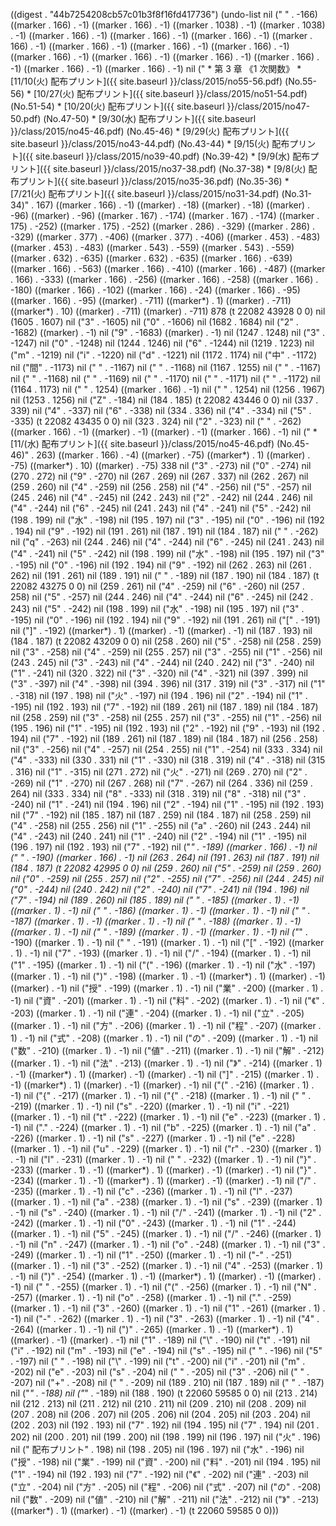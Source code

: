 
((digest . "44b7254208cb57c01b3f8f16fd417736") (undo-list nil ("
" . -166) ((marker . 166) . -1) ((marker . 166) . -1) ((marker . 1038) . -1) ((marker . 1038) . -1) ((marker . 166) . -1) ((marker . 166) . -1) ((marker . 166) . -1) ((marker . 166) . -1) ((marker . 166) . -1) ((marker . 166) . -1) ((marker . 166) . -1) ((marker . 166) . -1) ((marker . 166) . -1) ((marker . 166) . -1) ((marker . 166) . -1) ((marker . 166) . -1) ((marker . 166) . -1) nil ("  * 第 3 章 《1 次関数》
    * [11/10(火) 配布プリント]({{ site.baseurl }}/class/2015/no55-56.pdf) (No.55-56)
    * [10/27(火) 配布プリント]({{ site.baseurl }}/class/2015/no51-54.pdf) (No.51-54)
    * [10/20(火) 配布プリント]({{ site.baseurl }}/class/2015/no47-50.pdf) (No.47-50)
    * [9/30(水) 配布プリント]({{ site.baseurl }}/class/2015/no45-46.pdf) (No.45-46)
    * [9/29(火) 配布プリント]({{ site.baseurl }}/class/2015/no43-44.pdf) (No.43-44)
    * [9/15(火) 配布プリント]({{ site.baseurl }}/class/2015/no39-40.pdf) (No.39-42)
    * [9/9(水) 配布プリント]({{ site.baseurl }}/class/2015/no37-38.pdf) (No.37-38)
    * [9/8(火) 配布プリント]({{ site.baseurl }}/class/2015/no35-36.pdf) (No.35-36)
    * [7/21(火) 配布プリント]({{ site.baseurl }}/class/2015/no31-34.pdf) (No.31-34)" . 167) ((marker . 166) . -1) ((marker) . -18) ((marker) . -18) ((marker) . -96) ((marker) . -96) ((marker . 167) . -174) ((marker . 167) . -174) ((marker . 175) . -252) ((marker . 175) . -252) ((marker . 286) . -329) ((marker . 286) . -329) ((marker . 377) . -406) ((marker . 377) . -406) ((marker . 453) . -483) ((marker . 453) . -483) ((marker . 543) . -559) ((marker . 543) . -559) ((marker . 632) . -635) ((marker . 632) . -635) ((marker . 166) . -639) ((marker . 166) . -563) ((marker . 166) . -410) ((marker . 166) . -487) ((marker . 166) . -333) ((marker . 166) . -256) ((marker . 166) . -258) ((marker . 166) . -180) ((marker . 166) . -102) ((marker . 166) . -24) ((marker . 166) . -95) ((marker . 166) . -95) ((marker) . -711) ((marker*) . 1) ((marker) . -711) ((marker*) . 10) ((marker) . -711) ((marker) . -711) 878 (t 22082 43928 0 0) nil (1605 . 1607) nil ("3" . -1605) nil ("0" . -1606) nil (1682 . 1684) nil ("2" . -1682) ((marker) . -1) nil ("9" . -1683) ((marker) . -1) nil (1247 . 1248) nil ("3" . -1247) nil ("0" . -1248) nil (1244 . 1246) nil ("6" . -1244) nil (1219 . 1223) nil ("m" . -1219) nil ("i" . -1220) nil ("d" . -1221) nil (1172 . 1174) nil ("中" . -1172) nil ("間" . -1173) nil (" " . -1167) nil (" " . -1168) nil (1167 . 1255) nil (" " . -1167) nil (" " . -1168) nil (" " . -1169) nil (" " . -1170) nil (" " . -1171) nil (" " . -1172) nil (1164 . 1173) nil (" " . 1254) ((marker . 166) . -1) nil (" " . 1254) nil (1256 . 1967) nil (1253 . 1256) nil ("Z" . -184) nil (184 . 185) (t 22082 43446 0 0) nil (337 . 339) nil ("4" . -337) nil ("6" . -338) nil (334 . 336) nil ("4" . -334) nil ("5" . -335) (t 22082 43435 0 0) nil (323 . 324) nil ("2" . -323) nil ("
" . -262) ((marker . 166) . -1) ((marker) . -1) ((marker) . -1) ((marker . 166) . -1) nil ("    * [11/(水) 配布プリント]({{ site.baseurl }}/class/2015/no45-46.pdf) (No.45-46)" . 263) ((marker . 166) . -4) ((marker) . -75) ((marker*) . 1) ((marker) . -75) ((marker*) . 10) ((marker) . -75) 338 nil ("3" . -273) nil ("0" . -274) nil (270 . 272) nil ("9" . -270) nil (267 . 269) nil (267 . 337) nil (262 . 267) nil (259 . 260) nil ("4" . -259) nil (256 . 258) nil ("4" . -256) nil ("5" . -257) nil (245 . 246) nil ("4" . -245) nil (242 . 243) nil ("2" . -242) nil (244 . 246) nil ("4" . -244) nil ("6" . -245) nil (241 . 243) nil ("4" . -241) nil ("5" . -242) nil (198 . 199) nil ("水" . -198) nil (195 . 197) nil ("3" . -195) nil ("0" . -196) nil (192 . 194) nil ("9" . -192) nil (191 . 261) nil (187 . 191) nil (184 . 187) nil (" " . -262) nil ("q" . -263) nil (244 . 246) nil ("4" . -244) nil ("6" . -245) nil (241 . 243) nil ("4" . -241) nil ("5" . -242) nil (198 . 199) nil ("水" . -198) nil (195 . 197) nil ("3" . -195) nil ("0" . -196) nil (192 . 194) nil ("9" . -192) nil (262 . 263) nil (261 . 262) nil (191 . 261) nil (189 . 191) nil (" " . -189) nil (187 . 190) nil (184 . 187) (t 22082 43275 0 0) nil (259 . 261) nil ("4" . -259) nil ("6" . -260) nil (257 . 258) nil ("5" . -257) nil (244 . 246) nil ("4" . -244) nil ("6" . -245) nil (242 . 243) nil ("5" . -242) nil (198 . 199) nil ("水" . -198) nil (195 . 197) nil ("3" . -195) nil ("0" . -196) nil (192 . 194) nil ("9" . -192) nil (191 . 261) nil ("[" . -191) nil ("]" . -192) ((marker*) . 1) ((marker) . -1) ((marker) . -1) nil (187 . 193) nil (184 . 187) (t 22082 43209 0 0) nil (258 . 260) nil ("5" . -258) nil (258 . 259) nil ("3" . -258) nil ("4" . -259) nil (255 . 257) nil ("3" . -255) nil ("1" . -256) nil (243 . 245) nil ("3" . -243) nil ("4" . -244) nil (240 . 242) nil ("3" . -240) nil ("1" . -241) nil (320 . 322) nil ("3" . -320) nil ("4" . -321) nil (397 . 399) nil ("3" . -397) nil ("4" . -398) nil (394 . 396) nil (317 . 319) nil ("3" . -317) nil ("1" . -318) nil (197 . 198) nil ("火" . -197) nil (194 . 196) nil ("2" . -194) nil ("1" . -195) nil (192 . 193) nil ("7" . -192) nil (189 . 261) nil (187 . 189) nil (184 . 187) nil (258 . 259) nil ("3" . -258) nil (255 . 257) nil ("3" . -255) nil ("1" . -256) nil (195 . 196) nil ("1" . -195) nil (192 . 193) nil ("2" . -192) nil ("9" . -193) nil (192 . 194) nil ("7" . -192) nil (189 . 261) nil (187 . 189) nil (184 . 187) nil (256 . 258) nil ("3" . -256) nil ("4" . -257) nil (254 . 255) nil ("1" . -254) nil (333 . 334) nil ("4" . -333) nil (330 . 331) nil ("1" . -330) nil (318 . 319) nil ("4" . -318) nil (315 . 316) nil ("1" . -315) nil (271 . 272) nil ("火" . -271) nil (269 . 270) nil ("2" . -269) nil ("1" . -270) nil (267 . 268) nil ("7" . -267) nil (264 . 336) nil (259 . 264) nil (333 . 334) nil ("8" . -333) nil (318 . 319) nil ("8" . -318) nil ("3" . -240) nil ("1" . -241) nil (194 . 196) nil ("2" . -194) nil ("1" . -195) nil (192 . 193) nil ("7" . -192) nil (185 . 187) nil (187 . 259) nil (184 . 187) nil (258 . 259) nil ("4" . -258) nil (255 . 256) nil ("1" . -255) nil ("a" . -260) nil (243 . 244) nil ("4" . -243) nil (240 . 241) nil ("1" . -240) nil ("2" . -194) nil ("1" . -195) nil (196 . 197) nil (192 . 193) nil ("7" . -192) nil ("*" . -189) ((marker . 166) . -1) nil (" " . -190) ((marker . 166) . -1) nil (263 . 264) nil (191 . 263) nil (187 . 191) nil (184 . 187) (t 22082 42995 0 0) nil (259 . 260) nil ("5" . -259) nil (259 . 260) nil ("0" . -259) nil (255 . 257) nil ("2" . -255) nil ("7" . -256) nil (244 . 245) nil ("0" . -244) nil (240 . 242) nil ("2" . -240) nil ("7" . -241) nil (194 . 196) nil ("7" . -194) nil (189 . 260) nil (185 . 189) nil (" " . -185) ((marker . 1) . -1) ((marker . 1) . -1) nil (" " . -186) ((marker . 1) . -1) ((marker . 1) . -1) nil (" " . -187) ((marker . 1) . -1) ((marker . 1) . -1) nil (" " . -188) ((marker . 1) . -1) ((marker . 1) . -1) nil (" " . -189) ((marker . 1) . -1) ((marker . 1) . -1) nil ("*" . -190) ((marker . 1) . -1) nil (" " . -191) ((marker . 1) . -1) nil ("[" . -192) ((marker . 1) . -1) nil ("7" . -193) ((marker . 1) . -1) nil ("/" . -194) ((marker . 1) . -1) nil ("1" . -195) ((marker . 1) . -1) nil ("(" . -196) ((marker . 1) . -1) nil ("水" . -197) ((marker . 1) . -1) nil (")" . -198) ((marker . 1) . -1) ((marker*) . 1) ((marker) . -1) ((marker) . -1) nil ("授" . -199) ((marker . 1) . -1) nil ("業" . -200) ((marker . 1) . -1) nil ("資" . -201) ((marker . 1) . -1) nil ("料" . -202) ((marker . 1) . -1) nil ("《" . -203) ((marker . 1) . -1) nil ("連" . -204) ((marker . 1) . -1) nil ("立" . -205) ((marker . 1) . -1) nil ("方" . -206) ((marker . 1) . -1) nil ("程" . -207) ((marker . 1) . -1) nil ("式" . -208) ((marker . 1) . -1) nil ("の" . -209) ((marker . 1) . -1) nil ("数" . -210) ((marker . 1) . -1) nil ("値" . -211) ((marker . 1) . -1) nil ("解" . -212) ((marker . 1) . -1) nil ("法" . -213) ((marker . 1) . -1) nil ("》" . -214) ((marker . 1) . -1) ((marker*) . 1) ((marker) . -1) ((marker) . -1) nil ("]" . -215) ((marker . 1) . -1) ((marker*) . 1) ((marker) . -1) ((marker) . -1) nil ("(" . -216) ((marker . 1) . -1) nil ("{" . -217) ((marker . 1) . -1) nil ("{" . -218) ((marker . 1) . -1) nil (" " . -219) ((marker . 1) . -1) nil ("s" . -220) ((marker . 1) . -1) nil ("i" . -221) ((marker . 1) . -1) nil ("t" . -222) ((marker . 1) . -1) nil ("e" . -223) ((marker . 1) . -1) nil ("." . -224) ((marker . 1) . -1) nil ("b" . -225) ((marker . 1) . -1) nil ("a" . -226) ((marker . 1) . -1) nil ("s" . -227) ((marker . 1) . -1) nil ("e" . -228) ((marker . 1) . -1) nil ("u" . -229) ((marker . 1) . -1) nil ("r" . -230) ((marker . 1) . -1) nil ("l" . -231) ((marker . 1) . -1) nil (" " . -232) ((marker . 1) . -1) nil ("}" . -233) ((marker . 1) . -1) ((marker*) . 1) ((marker) . -1) ((marker) . -1) nil ("}" . -234) ((marker . 1) . -1) ((marker*) . 1) ((marker) . -1) ((marker) . -1) nil ("/" . -235) ((marker . 1) . -1) nil ("c" . -236) ((marker . 1) . -1) nil ("l" . -237) ((marker . 1) . -1) nil ("a" . -238) ((marker . 1) . -1) nil ("s" . -239) ((marker . 1) . -1) nil ("s" . -240) ((marker . 1) . -1) nil ("/" . -241) ((marker . 1) . -1) nil ("2" . -242) ((marker . 1) . -1) nil ("0" . -243) ((marker . 1) . -1) nil ("1" . -244) ((marker . 1) . -1) nil ("5" . -245) ((marker . 1) . -1) nil ("/" . -246) ((marker . 1) . -1) nil ("n" . -247) ((marker . 1) . -1) nil ("o" . -248) ((marker . 1) . -1) nil ("3" . -249) ((marker . 1) . -1) nil ("1" . -250) ((marker . 1) . -1) nil ("-" . -251) ((marker . 1) . -1) nil ("3" . -252) ((marker . 1) . -1) nil ("4" . -253) ((marker . 1) . -1) nil (")" . -254) ((marker . 1) . -1) ((marker*) . 1) ((marker) . -1) ((marker) . -1) nil (" " . -255) ((marker . 1) . -1) nil ("(" . -256) ((marker . 1) . -1) nil ("N" . -257) ((marker . 1) . -1) nil ("o" . -258) ((marker . 1) . -1) nil ("." . -259) ((marker . 1) . -1) nil ("3" . -260) ((marker . 1) . -1) nil ("1" . -261) ((marker . 1) . -1) nil ("-" . -262) ((marker . 1) . -1) nil ("3" . -263) ((marker . 1) . -1) nil ("4" . -264) ((marker . 1) . -1) nil (")" . -265) ((marker . 1) . -1) ((marker*) . 1) ((marker) . -1) ((marker) . -1) nil ("1" . -189) nil ("\\" . -190) nil ("t" . -191) nil ("i" . -192) nil ("m" . -193) nil ("e" . -194) nil ("s" . -195) nil (" " . -196) nil ("5" . -197) nil (" " . -198) nil ("\\" . -199) nil ("t" . -200) nil ("i" . -201) nil ("m" . -202) nil ("e" . -203) nil ("s" . -204) nil (" " . -205) nil ("3" . -206) nil (" " . -207) nil ("+" . -208) nil (" " . -209) nil (189 . 210) nil (187 . 189) nil (" " . -187) nil ("_" . -188) nil ("_" . -189) nil (188 . 190) (t 22060 59585 0 0) nil (213 . 214) nil (212 . 213) nil (211 . 212) nil (210 . 211) nil (209 . 210) nil (208 . 209) nil (207 . 208) nil (206 . 207) nil (205 . 206) nil (204 . 205) nil (203 . 204) nil (202 . 203) nil (192 . 193) nil ("7" . 192) nil (194 . 195) nil ("7" . 194) nil (201 . 202) nil (200 . 201) nil (199 . 200) nil (198 . 199) nil (196 . 197) nil ("火" . 196) nil (" 配布プリント" . 198) nil (198 . 205) nil (196 . 197) nil ("水" . -196) nil ("授" . -198) nil ("業" . -199) nil ("資" . -200) nil ("料" . -201) nil (194 . 195) nil ("1" . -194) nil (192 . 193) nil ("7" . -192) nil ("《" . -202) nil ("連" . -203) nil ("立" . -204) nil ("方" . -205) nil ("程" . -206) nil ("式" . -207) nil ("の" . -208) nil ("数" . -209) nil ("値" . -210) nil ("解" . -211) nil ("法" . -212) nil ("》" . -213) ((marker*) . 1) ((marker) . -1) ((marker) . -1) (t 22060 59585 0 0)))
